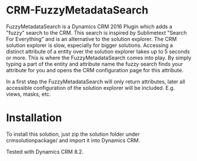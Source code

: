 # CRM-FuzzyMetadataSearch
FuzzyMetadataSearch is a Dynamics CRM 2016 Plugin which adds a "fuzzy" search to the CRM. 
This search is inspired by Sublimetext "Search For Everything" and is an alternative to the solution explorer.
The CRM solution explorer is slow, especially for bigger solutions. 
Accessing a distinct attribute of a entity over the solution explorer takes up to 5 seconds or more. 
This is where the FuzzyMetadataSearch comes into play. 
By simply typing a part of the entity and attribute name the fuzzy search finds your attribute for you and opens the CRM configuration page for this attribute.

In a first step the FuzzyMetadataSearch will only return attributes, later all accessible configuration of the solution explorer will be included. E.g. views, masks, etc.

# Installation
To install this solution, just zip the solution folder under crmsolutionpackage/ and import it into Dynamics CRM.

Tested with Dynamics CRM 8.2.
